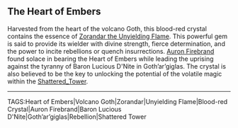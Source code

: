 ## The Heart of Embers

Harvested from the heart of the volcano Goth, this blood-red crystal contains the essence of [Zorandar the Unyielding Flame](../Gods/Zorandar_the_Unyielding_Flame.md). This powerful gem is said to provide its wielder with divine strength, fierce determination, and the power to incite rebellions or quench insurrections. [Auron Firebrand](../People/Auron_Firebrand.md) found solace in bearing the Heart of Embers while leading the uprising against the tyranny of Baron Lucious D'Nite in Goth’ar’giglas. The crystal is also believed to be the key to unlocking the potential of the volatile magic within the [Shattered_Tower](../Places/Shattered_Tower.md).


---

TAGS:Heart of Embers|Volcano Goth|Zorandar|Unyielding Flame|Blood-red Crystal|Auron Firebrand|Baron Lucious D'Nite|Goth’ar’giglas|Rebellion|Shattered Tower

